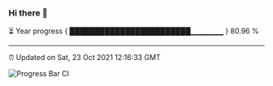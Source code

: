 ### Hi there 👋

⏳ Year progress { ████████████████████████▁▁▁▁▁▁ } 80.96 %

---

⏰ Updated on Sat, 23 Oct 2021 12:16:33 GMT

![Progress Bar CI](https://github.com/liununu/liununu/workflows/Progress%20Bar%20CI/badge.svg)
